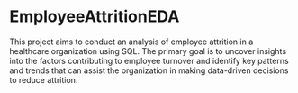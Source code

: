 # EmployeeAttritionEDA
This project aims to conduct an analysis of employee attrition in a healthcare organization using SQL. The primary goal is to uncover insights into the factors contributing to employee turnover and identify key patterns and trends that can assist the organization in making data-driven decisions to reduce attrition.
